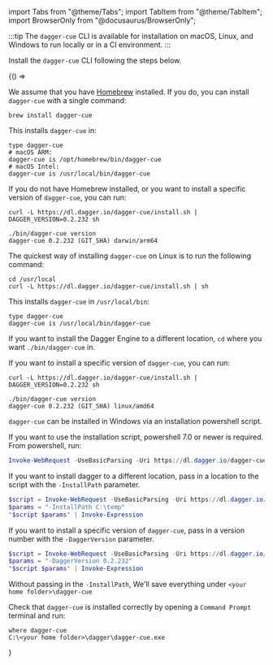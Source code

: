 import Tabs from "@theme/Tabs";
import TabItem from "@theme/TabItem";
import BrowserOnly from "@docusaurus/BrowserOnly";

:::tip
The `dagger-cue` CLI is available for installation on macOS, Linux, and Windows to run locally or in a CI environment.
:::

Install the `dagger-cue` CLI following the steps below.

<BrowserOnly>
{() =>
<Tabs defaultValue={
 window.navigator.userAgent.indexOf('Linux') != -1 ? 'linux':
 window.navigator.userAgent.indexOf('Win') != -1 ? 'windows':
 'macos'}
groupId="os"
values={[
{label: 'macOS', value: 'macos'}, {label: 'Linux', value: 'linux'}, {label: 'Windows', value: 'windows'},
]}>

<TabItem value="macos">

We assume that you have [Homebrew](https://brew.sh/) installed.
If you do, you can install `dagger-cue` with a single command:

```shell
brew install dagger-cue
```

This installs `dagger-cue` in:

```shell
type dagger-cue
# macOS ARM:
dagger-cue is /opt/homebrew/bin/dagger-cue
# macOS Intel:
dagger-cue is /usr/local/bin/dagger-cue
```

If you do not have Homebrew installed, or you want to install a specific version of `dagger-cue`, you can run:

```shell
curl -L https://dl.dagger.io/dagger-cue/install.sh | DAGGER_VERSION=0.2.232 sh

./bin/dagger-cue version
dagger-cue 0.2.232 (GIT_SHA) darwin/arm64
```

</TabItem>

<TabItem value="linux">

The quickest way of installing `dagger-cue` on Linux is to run the following command:

```shell
cd /usr/local
curl -L https://dl.dagger.io/dagger-cue/install.sh | sh
```

This installs `dagger-cue` in `/usr/local/bin`:

```shell
type dagger-cue
dagger-cue is /usr/local/bin/dagger-cue
```

If you want to install the Dagger Engine to a different location, `cd` where you want `./bin/dagger-cue` in.

If you want to install a specific version of `dagger-cue`, you can run:

```shell
curl -L https://dl.dagger.io/dagger-cue/install.sh | DAGGER_VERSION=0.2.232 sh

./bin/dagger-cue version
dagger-cue 0.2.232 (GIT_SHA) linux/amd64
```

</TabItem>

<TabItem value="windows">

`dagger-cue` can be installed in Windows via an installation powershell script.

If you want to use the installation script, powershell 7.0 or newer is required. From powershell, run:

```Powershell
Invoke-WebRequest -UseBasicParsing -Uri https://dl.dagger.io/dagger-cue/install.ps1 | Invoke-Expression
```

If you want to install dagger to a different location, pass in a location to the script with the `-InstallPath` parameter.

```Powershell
$script = Invoke-WebRequest -UseBasicParsing -Uri https://dl.dagger.io/dagger-cue/install.ps1
$params = "-InstallPath C:\temp"
"$script $params" | Invoke-Expression
```

If you want to install a specific version of `dagger-cue`, pass in a version number with the `-DaggerVersion` parameter.

```Powershell
$script = Invoke-WebRequest -UseBasicParsing -Uri https://dl.dagger.io/dagger-cue/install.ps1
$params = "-DaggerVersion 0.2.232"
"$script $params" | Invoke-Expression
```

Without passing in the `-InstallPath`, We'll save everything under `<your home folder>\dagger-cue`

Check that `dagger-cue` is installed correctly by opening a `Command Prompt` terminal and run:

```shell
where dagger-cue
C:\<your home folder>\dagger\dagger-cue.exe
```

</TabItem>

</Tabs>
}

</BrowserOnly>
